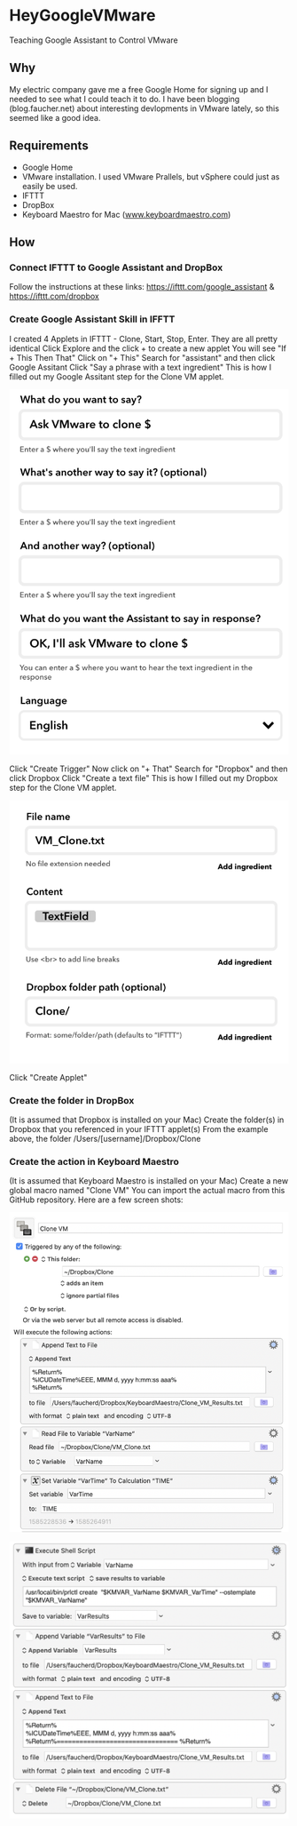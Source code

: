 # HeyGoogleVMware
Teaching Google Assistant to Control VMware
## Why
My electric company gave me a free Google Home for signing up and I needed to see what I could teach it to do. I have been blogging (blog.faucher.net) about interesting devlopments in VMware lately, so this seemed like a good idea.
## Requirements
* Google Home
* VMware installation. I used VMware Prallels, but vSphere could just as easily be used.
* IFTTT
* DropBox
* Keyboard Maestro for Mac (www.keyboardmaestro.com)
## How
### Connect IFTTT to Google Assistant and DropBox
Follow the instructions at these links: https://ifttt.com/google_assistant & https://ifttt.com/dropbox
### Create Google Assistant Skill in IFFTT
I created 4 Applets in IFTTT - Clone, Start, Stop, Enter. They are all pretty identical
Click Explore and the click + to create a new applet
You will see "If + This Then That"
Click on "+ This"
Search for "assistant" and then click Google Assitant
Click "Say a phrase with a text ingredient"
This is how I filled out my Google Assitant step for the Clone VM applet.

![Google Step](https://github.com/DennisFaucher/HeyGoogleVMware/blob/master/IFTTT%20Clone%20-%20Google.png)

Click "Create Trigger"
Now click on "+ That"
Search for "Dropbox" and then click Dropbox
Click "Create a text file"
This is how I filled out my Dropbox step for the Clone VM applet.

![Dropbox Step](https://github.com/DennisFaucher/HeyGoogleVMware/blob/master/IFTTT%20Clone%20-%20Dropbox.png)

Click "Create Applet"

### Create the folder in DropBox
(It is assumed that Dropbox is installed on your Mac)
Create the folder(s) in Dropbox that you referenced in your IFTTT applet(s)
From the example above, the folder /Users/[username]/Dropbox/Clone

### Create the action in Keyboard Maestro
(It is assumed that Keyboard Maestro is installed on your Mac)
Create a new global macro named "Clone VM" You can import the actual macro from this GitHub repository. Here are a few screen shots:

![Macro - Top](https://github.com/DennisFaucher/HeyGoogleVMware/blob/master/KM%20-%20Clone%20Top.png)

![Macro - Bottom](https://github.com/DennisFaucher/HeyGoogleVMware/blob/master/KM%20-%20Clone%20Bottom.png)

